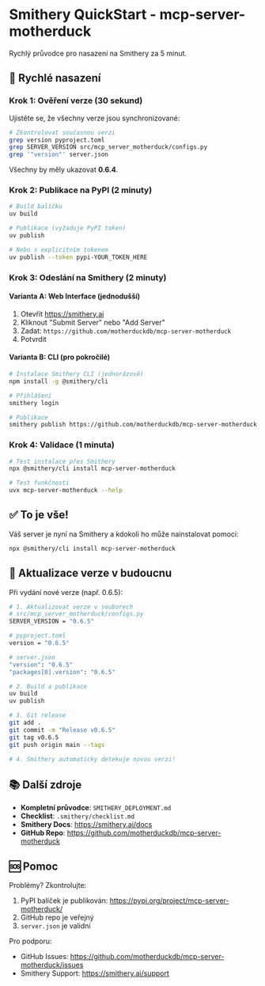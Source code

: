 # Smithery QuickStart - mcp-server-motherduck

Rychlý průvodce pro nasazení na Smithery za 5 minut.

## 🚀 Rychlé nasazení

### Krok 1: Ověření verze (30 sekund)

Ujistěte se, že všechny verze jsou synchronizované:

```bash
# Zkontrolovat současnou verzi
grep version pyproject.toml
grep SERVER_VERSION src/mcp_server_motherduck/configs.py
grep '"version"' server.json
```

Všechny by měly ukazovat **0.6.4**.

### Krok 2: Publikace na PyPI (2 minuty)

```bash
# Build balíčku
uv build

# Publikace (vyžaduje PyPI token)
uv publish

# Nebo s explicitním tokenem
uv publish --token pypi-YOUR_TOKEN_HERE
```

### Krok 3: Odeslání na Smithery (2 minuty)

#### Varianta A: Web Interface (jednodušší)

1. Otevřít https://smithery.ai
2. Kliknout "Submit Server" nebo "Add Server"
3. Zadat: `https://github.com/motherduckdb/mcp-server-motherduck`
4. Potvrdit

#### Varianta B: CLI (pro pokročilé)

```bash
# Instalace Smithery CLI (jednorázově)
npm install -g @smithery/cli

# Přihlášení
smithery login

# Publikace
smithery publish https://github.com/motherduckdb/mcp-server-motherduck
```

### Krok 4: Validace (1 minuta)

```bash
# Test instalace přes Smithery
npx @smithery/cli install mcp-server-motherduck

# Test funkčnosti
uvx mcp-server-motherduck --help
```

## ✅ To je vše!

Váš server je nyní na Smithery a kdokoli ho může nainstalovat pomocí:

```bash
npx @smithery/cli install mcp-server-motherduck
```

## 🔄 Aktualizace verze v budoucnu

Při vydání nové verze (např. 0.6.5):

```bash
# 1. Aktualizovat verze v souborech
# src/mcp_server_motherduck/configs.py
SERVER_VERSION = "0.6.5"

# pyproject.toml
version = "0.6.5"

# server.json
"version": "0.6.5"
"packages[0].version": "0.6.5"

# 2. Build a publikace
uv build
uv publish

# 3. Git release
git add .
git commit -m "Release v0.6.5"
git tag v0.6.5
git push origin main --tags

# 4. Smithery automaticky detekuje novou verzi!
```

## 📚 Další zdroje

- **Kompletní průvodce**: `SMITHERY_DEPLOYMENT.md`
- **Checklist**: `.smithery/checklist.md`
- **Smithery Docs**: https://smithery.ai/docs
- **GitHub Repo**: https://github.com/motherduckdb/mcp-server-motherduck

## 🆘 Pomoc

Problémy? Zkontrolujte:
1. PyPI balíček je publikován: https://pypi.org/project/mcp-server-motherduck/
2. GitHub repo je veřejný
3. `server.json` je validní

Pro podporu:
- GitHub Issues: https://github.com/motherduckdb/mcp-server-motherduck/issues
- Smithery Support: https://smithery.ai/support
